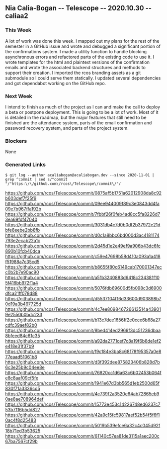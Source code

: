 ## Nia Calia-Bogan -- Telescope -- 2020.10.30 -- caliaa2

### This Week

A lot of work was done this week. I mapped out my plans for the rest of the semester in a GitHub issue and wrote and debugged a significant portion of the confirmations system. I made a utility function to handle blocking asynchronous errors and refactored parts of the existing code to use it. I wrote templates for the html and plaintext versions of the confirmation emails and wrote the associated backend structures and methods to support their creation. I imported the rcos branding assets as a git submodule so I could serve them statically. I updated several dependencies and got dependabot working on the GitHub repo.

### Next Week

I intend to finish as much of the project as I can and make the call to deploy a beta or postpone deployment. This is going to be a lot of work. Most of it is detailed in the roadmap, but the major features that still need to be finished are the attendance system, parts of the email confirmation and password recovery system, and parts of the project system.

### Blockers

None 

### Generated Links

```shell
$ git log --author acaliabogan@acaliabogan.dev --since 2020-11-01 | grep ^commit | sed s/"commit "/"https:\/\/github.com\/rcos\/Telescope\/commit\/"/
```

https://github.com/rcos/Telescope/commit/0875af5b1751a62012908da8c92b603def7f25f9
https://github.com/rcos/Telescope/commit/09ee944009f89c3e0843dd4fa09e7b967ffa192b
https://github.com/rcos/Telescope/commit/7fbbf26f0feb4ad8cc5fa8226d73ea69fdf47040
https://github.com/rcos/Telescope/commit/3031db4c7d0b0df2b37972e21dbfe8eebe2bb8fb
https://github.com/rcos/Telescope/commit/d0c1a8bbc6bd000d3ac4181174793e2ecab22a1c
https://github.com/rcos/Telescope/commit/2d45d1e2e49ef9a906b43dc6fc890b10fcb40dca
https://github.com/rcos/Telescope/commit/c59e47698b58d410a093a1a418f51988a7c35cd5
https://github.com/rcos/Telescope/commit/b8655f80c6149cab170001347ecc0b2b7e90ac90
https://github.com/rcos/Telescope/commit/a51b3240883d6418c234381f105f416bb972f1a4
https://github.com/rcos/Telescope/commit/5076fdb69600d5fb098c3d6900dfca21ff078d88
https://github.com/rcos/Telescope/commit/d5537104f16d33600d903898b70d19a3b497725d
https://github.com/rcos/Telescope/commit/4c7ee809846726613514a439019e2550b0bdc233
https://github.com/rcos/Telescope/commit/b13c7dee1656ff2e0cce6b68a27cdfc39aef82b0
https://github.com/rcos/Telescope/commit/8bed414ed2969f3dc51236dbaa8bfeed84c61c35
https://github.com/rcos/Telescope/commit/a92da2771cef7c8a19f6b8de1ef2e418e31f37b9
https://github.com/rcos/Telescope/commit/f9c184e3ba8c68178f95357a0e877eaad51061b8
https://github.com/rcos/Telescope/commit/d3f392dee875823406b828d7b6c3e25b9c04ee8e
https://github.com/rcos/Telescope/commit/76820cc1d6a63c6b02453b064fe8c8aaf09cf5fe
https://github.com/rcos/Telescope/commit/1941e67d3bb565d1eb2500d65f830f71a3336cd5
https://github.com/rcos/Telescope/commit/4c739f2a3520e64ab72865eb90ae8ae708964def
https://github.com/rcos/Telescope/commit/15773e453c14226748ed6237c753b7116b5dd827
https://github.com/rcos/Telescope/commit/42a9c15fc59817aef52b54f5f6f10ac4f8d25483
https://github.com/rcos/Telescope/commit/5019b539efce6a32c4c045d92f18b71ed3b53625
https://github.com/rcos/Telescope/commit/61140c57ea81de3115a1aec200c67ba7567cf29b